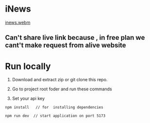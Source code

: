 # iNews

[inews.webm](https://github.com/mayank0274/inews/assets/113236810/1526812c-82c6-433e-be3e-4c2a6a7d2507)

## Can't share live link because , in free plan we cant't make request from alive website

# Run locally

1. Download and extract zip or git clone this repo.

2. Go to project root foder and run these commands

3. Set your api key

```
npm install   // for  installing dependencies

npm run dev  // start application on port 5173

```
